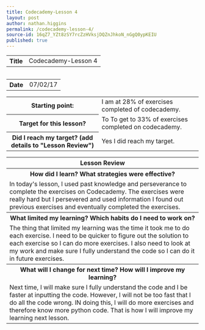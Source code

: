 ```yaml
---
title: Codecademy-Lesson 4
layout: post
author: nathan.higgins
permalink: /codecademy-lesson-4/
source-id: 16qZ7_YZt8zSY7rcZzHVksjDQZnJhkoN_nGgQ0ypKEIU
published: true
---
```

<table>
  <tr>
    <th>Title</th>
    <td>Codecademy-Lesson 4</td>
  <tr>
<table>

<table>
  <tr>
    <th>Date</th>
    <td>07/02/17</td>
  </tr>
</table>


<table>
  <tr>
    <th>Starting point:</th>
    <td>I am at 28% of exercises completed of codecademy.</td>
  </tr>
  <tr>
    <th>Target for this lesson?</th>
    <td>To To get to 33% of exercises completed on codecademy.</td>
  </tr>
  <tr>
    <th>Did I reach my target? 
(add details to "Lesson Review")</th>
    <td> Yes I did reach my target.</td>
  </tr>
</table>


<table>
  <tr>
    <th>Lesson Review</th>
  </tr>
  <tr>
    <th>How did I learn? What strategies were effective? </th>
  </tr>
  <tr>
    <td>In today's lesson, I used past knowledge and perseverance to complete the exercises on Codecademy. The exercises were really hard but I persevered and used information I found out previous exercises and eventually completed the exercises.</td>
  </tr>
  <tr>
    <th>What limited my learning? Which habits do I need to work on? </th>
  </tr>
  <tr>
    <td>The thing that limited my learning was the time it took me to do each exercise. I need to be quicker to figure out the solution to each exercise so I can do more exercises. I also need to look at my work and make sure I fully understand the code so I can do it in future exercises.</td>
  </tr>
  <tr>
    <th>What will I change for next time? How will I improve my learning?</th>
  </tr>
  <tr>
    <td>Next time, I will make sure I fully understand the code and I be faster at inputting the code. However, I will not be too fast that I do all the code wrong. IN doing this, I will do more exercises and therefore know more python code. That is how I will improve my learning next lesson.</td>
  </tr>
</table>


